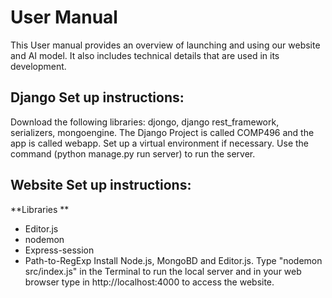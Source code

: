 # User Manual 
This User manual provides an overview of launching and using our website and AI model. It also includes technical details that are used in its development. 
## Django Set up instructions:
Download the following libraries: djongo, django rest_framework, serializers, mongoengine.
The Django Project is called COMP496 and the app is called webapp.
Set up a virtual environment if necessary.
Use the command (python manage.py run server) to run the server.
## Website Set up instructions: 
**Libraries ** 
 - Editor.js
 - nodemon
 - Express-session
 - Path-to-RegExp
Install Node.js, MongoBD and Editor.js. Type "nodemon src/index.js" in the Terminal to run the local server and in your web browser type in http://localhost:4000 to access the website. 
